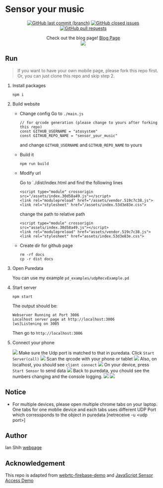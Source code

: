 # Sensor your music
<p align="center">
<a href="https://github.com/atosystem/sensor_your_music/"><img alt="GitHub last commit (branch)" src="https://img.shields.io/github/last-commit/atosystem/sensor_your_music/main"></a>
<a href="https://github.com/atosystem/sensor_your_music/issues" target="_blank"><img alt="GitHub closed issues" src="https://img.shields.io/github/issues/atosystem/sensor_your_music"></a>
<a href="https://github.com/atosystem/sensor_your_music/pulls" target="_blank"><img alt="GitHub pull requests" src="https://img.shields.io/github/issues-pr/atosystem/sensor_your_music"></a>
</p>

<div align="center">Check out the blog page!  <a href="https://atosystem.github.io/blogs/sensor-puredata">Blog Page</a>
<br/>
<img src="https://i.imgur.com/59FqCnN.png" />

</div>






## Run

> If you want to have your own mobile page, please fork this repo first. Or, you can just clone this repo and skip step 2.

1. Install packages
    ```
    npm i
    ```

2. Build website 

    * Change config
        Go to `./main.js`
        ```
        // for qrcode generation (please change to yours after forking this repo)
        const GITHUB_USERNAME = "atosystem"
        const GITHUB_REPO_NAME = "sensor_your_music"
        ```
        and change `GITHUB_USERNAME` and `GITHUB_REPO_NAME` to yours
    * Build it
        ```
        npm run build
        ```

    * Modify url

        Go to `./dist/index.html and find the following lines
        ```
        <script type="module" crossorigin src="/assets/index.30d58a49.js"></script>
        <link rel="modulepreload" href="/assets/vendor.519c7c38.js">
        <link rel="stylesheet" href="/assets/index.53d3e83e.css">
        ```
        change the path to relative path 
        ```
        <script type="module" crossorigin src="assets/index.30d58a49.js"></script>
        <link rel="modulepreload" href="assets/vendor.519c7c38.js">
        <link rel="stylesheet" href="assets/index.53d3e83e.css">
        ```
    * Create dir for github page
        ```
        rm -rf docs
        cp -r dist docs
        ```

3. Open Puredata

    You can use my example `pd_examples/udpRecvExample.pd`

4. Start server

    ```
    npm start
    ```

    The output should be:
    ```
    Webserver Running at Port 3006
    Localhost server page at http://localhost:3006
    [ws]Listening on 3005
    ```

    Then go to `http://localhost:3006`

5. Connect your phone

    ![](https://i.imgur.com/Mqftv8t.png)
    Make sure the Udp port is matched to that in puredata.
    Click `Start Server(call)`
    ![](https://i.imgur.com/mJsFTHk.png)
    Scan the qrcode with your phone or tablet
    ![](https://i.imgur.com/jyfW7RX.jpg)
    Also, on localhost, you should see `client connect`
    ![](https://i.imgur.com/jyGv56r.png)
    On your device, press `Start Sensor` to send data
    ![](https://i.imgur.com/8RVf1Y3.jpg)
    Back to puredata, you chould see the numbers changing and the console logging.
    ![](https://i.imgur.com/JEbSziv.png)
    ![](https://i.imgur.com/v7EPbH6.png)

## Notice

*  For multiple devices, please open multiple chrome tabs on your laptop. One tabs for one moblie device and each tabs uses different UDP Port which corressponds to the object in puredata \[netreceive -u <udp port\>\]

## Author

Ian Shih [webpage](https://atosystem.github.io/)

## Acknowledgement

This repo is adapted from [webrtc-firebase-demo](https://github.com/fireship-io/webrtc-firebase-demo) and [JavaScript Sensor Access Demo](https://sensor-js.xyz/demo.html)

